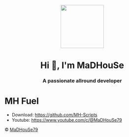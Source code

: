 <p align="center">
    <img width="140" src="https://icons.iconarchive.com/icons/iconarchive/red-orb-alphabet/128/Letter-M-icon.png" />  
    <h1 align="center">Hi 👋, I'm MaDHouSe</h1>
    <h3 align="center">A passionate allround developer </h3>
</p>

# MH Fuel
- Download: https://github.com/MH-Scripts
- Youtube: https://www.youtube.com/c/@MaDHouSe79

&copy; [MaDHouSe79](https://www.youtube.com/@MaDHouSe79)
